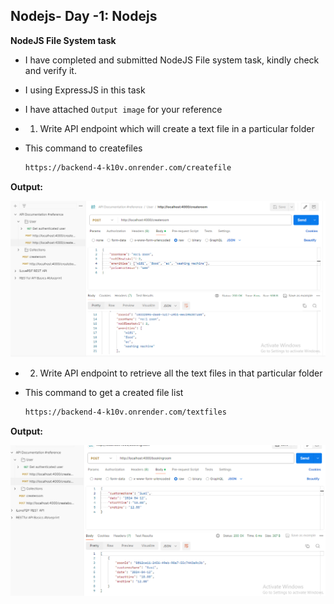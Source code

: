 ## Nodejs- Day -1: Nodejs   

**NodeJS File System task**   

 - I have completed and submitted NodeJS File system task, kindly check and verify it.   

 - I using ExpressJS in this task

 - I have attached `Output image` for your reference  

 - 1. Write API endpoint which will create a text file in a particular folder

 - This command to createfiles

    ``` bash
    https://backend-4-k10v.onrender.com/createfile
    ```
    
**Output:**

 ![output image](Output/1.PNG)

 - 2. Write API endpoint to retrieve all the text files in that particular folder

 - This command to get a created file list

    ``` bash
    https://backend-4-k10v.onrender.com/textfiles
    ```
    
**Output:**

 ![output image](Output/2.PNG)


